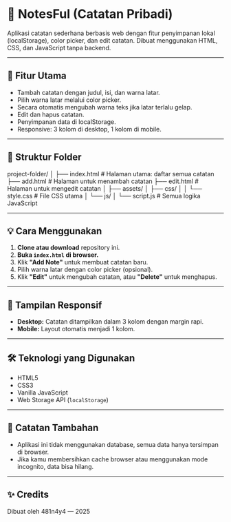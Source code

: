 # 📝 NotesFul (Catatan Pribadi)

Aplikasi catatan sederhana berbasis web dengan fitur penyimpanan lokal (localStorage), color picker, dan edit catatan. Dibuat menggunakan HTML, CSS, dan JavaScript tanpa backend.

---

## 🚀 Fitur Utama

- Tambah catatan dengan judul, isi, dan warna latar.
- Pilih warna latar melalui color picker.
- Secara otomatis mengubah warna teks jika latar terlalu gelap.
- Edit dan hapus catatan.
- Penyimpanan data di localStorage.
- Responsive: 3 kolom di desktop, 1 kolom di mobile.

---

## 📂 Struktur Folder
project-folder/
│
├── index.html # Halaman utama: daftar semua catatan
├── add.html # Halaman untuk menambah catatan
├── edit.html # Halaman untuk mengedit catatan
│
├── assets/
│ ├── css/
│ │ └── style.css # File CSS utama
│ └── js/
│ └── script.js # Semua logika JavaScript


---

## 💡 Cara Menggunakan

1. **Clone atau download** repository ini.
2. **Buka `index.html` di browser.**
3. Klik **"Add Note"** untuk membuat catatan baru.
4. Pilih warna latar dengan color picker (opsional).
5. Klik **"Edit"** untuk mengubah catatan, atau **"Delete"** untuk menghapus.

---

## 📱 Tampilan Responsif

- **Desktop:** Catatan ditampilkan dalam 3 kolom dengan margin rapi.
- **Mobile:** Layout otomatis menjadi 1 kolom.

---

## 🛠️ Teknologi yang Digunakan

- HTML5
- CSS3
- Vanilla JavaScript
- Web Storage API (`localStorage`)

---

## 📌 Catatan Tambahan

- Aplikasi ini tidak menggunakan database, semua data hanya tersimpan di browser.
- Jika kamu membersihkan cache browser atau menggunakan mode incognito, data bisa hilang.

---

## ✨ Credits

Dibuat oleh 481n4y4 — 2025

